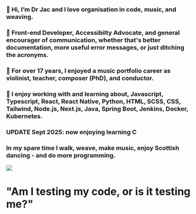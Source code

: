 ### 👋 Hi, I’m Dr Jac and I love organisation in code, music, and weaving.
### 👀 Front-end Developer, Accessibilty Advocate, and general encourager of communication, whether that's better documentation, more useful error messages, or just ditching the acronyms.
### 🎻 For over 17 years, I enjoyed a music portfolio career as violinist, teacher, composer (PhD), and conductor.
### 🌱 I enjoy working with and learning about, Javascript, Typescript, React, React Native, Python, HTML, SCSS, CSS, Tailwind, Node.js, Next.js, Java, Spring Boot, Jenkins, Docker, Kubernetes.
### UPDATE Sept 2025: now enjoying learning C

### In my spare time I walk, weave, make music, enjoy Scottish dancing - and do more programming.
<img src="https://www.codewars.com/users/JacMcK/badges/large">

<br>

#          "Am I testing my code, or is it testing me?"
<br>
<br>

<!---
JacDoesJS/JacDoesJS is a ✨ special ✨ repository because its `README.md` (this file) appears on your GitHub profile.
You can click the Preview link to take a look at your changes.
--->
